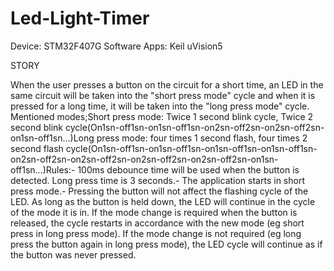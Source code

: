 # Led-Light-Timer

Device: STM32F407G
Software Apps: Keil uVision5

STORY

When the user presses a button on the circuit for a short time, an LED in the same circuit will be taken into the "short press mode" cycle and when it is pressed for a long time, it will be taken into the "long press mode" cycle. Mentioned modes;Short press mode: Twice 1 second blink cycle, Twice 2 second blink cycle(On1sn-off1sn-on1sn-off1sn-on2sn-off2sn-on2sn-off2sn-on1sn-off1sn...)Long press mode: four times 1 second flash, four times 2 second flash cycle(On1sn-off1sn-on1sn-off1sn-on1sn-off1sn-on1sn-off1sn-on2sn-off2sn-on2sn-off2sn-on2sn-off2sn-on2sn-off2sn-on1sn-off1sn...)Rules:- 100ms debounce time will be used when the button is detected. Long press time is 3 seconds.- The application starts in short press mode.- Pressing the button will not affect the flashing cycle of the LED. As long as the button is held down, the LED will continue in the cycle of the mode it is in. If the mode change is required when the button is released, the cycle restarts in accordance with the new mode (eg short press in long press mode). If the mode change is not required (eg long press the button again in long press mode), the LED cycle will continue as if the button was never pressed.
